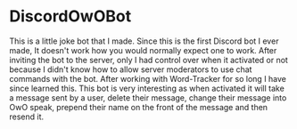 # DiscordOwOBot
This is a little joke bot that I made.
Since this is the first Discord bot I ever made, It doesn't work how you would normally expect one to work. After inviting the bot to the server, only I had control over when it activated or not because I didn't know how to allow server moderators to use chat commands with the bot. After working with Word-Tracker for so long I have since learned this. 
This bot is very interesting as when activated it will take a message sent by a user, delete their message, change their message into OwO speak, prepend their name on the front of the message and then resend it.
